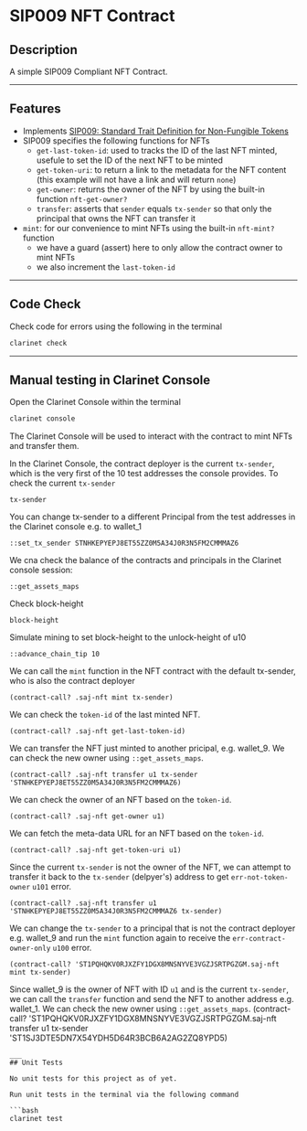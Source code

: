 # SIP009 NFT Contract

## Description

A simple SIP009 Compliant NFT Contract.

___
## Features
- Implements [SIP009: Standard Trait Definition for Non-Fungible Tokens](https://github.com/stacksgov/sips/blob/main/sips/sip-009/sip-009-nft-standard.md)
- SIP009 specifies the following functions for NFTs
  - `get-last-token-id`: used to tracks the ID of the last NFT minted, usefule to set the ID of the next NFT to be minted
  - `get-token-uri`: to return a link to the metadata for the NFT content (this example will not have a link and will return `none`)
  - `get-owner`: returns the owner of the NFT by using the built-in function `nft-get-owner?`
  - `transfer`: asserts that `sender` equals `tx-sender` so that only the principal that owns the NFT can transfer it
- `mint`: for our convenience to mint NFTs using the built-in `nft-mint?` function
  - we have a guard (assert) here to only allow the contract owner to mint NFTs
  - we also increment the `last-token-id`


___
## Code Check

Check code for errors using the following in the terminal

```bash
clarinet check
```
___
## Manual testing in Clarinet Console

Open the Clarinet Console within the terminal

```bash
clarinet console
```

The Clarinet Console will be used to interact with the contract to mint NFTs and transfer them.


In the Clarinet Console, the contract deployer is the current `tx-sender`, which is the very first of the 10 test addresses the console provides. To check the current `tx-sender`
```clarity
tx-sender
```

You can change tx-sender to a different Principal from the test addresses in the Clarinet console e.g. to wallet_1
```clarity
::set_tx_sender STNHKEPYEPJ8ET55ZZ0M5A34J0R3N5FM2CMMMAZ6
```

We cna check the balance of the contracts and principals in the Clarinet console session:
```clarity
::get_assets_maps
```

Check block-height
```clarity
block-height
```

Simulate mining to set block-height to the unlock-height of u10
```clarity
::advance_chain_tip 10
```

We can call the `mint` function in the NFT contract with the default tx-sender, who is also the contract deployer
```clarity
(contract-call? .saj-nft mint tx-sender)
```

We can check the `token-id` of the last minted NFT.
```clarity
(contract-call? .saj-nft get-last-token-id)
```

We can transfer the NFT just minted to another pricipal, e.g. wallet_9.  We can check the new owner using `::get_assets_maps`.
```clarity
(contract-call? .saj-nft transfer u1 tx-sender 'STNHKEPYEPJ8ET55ZZ0M5A34J0R3N5FM2CMMMAZ6)
```

We can check the owner of an NFT based on the `token-id`.
```clarity
(contract-call? .saj-nft get-owner u1)
```
We can fetch the meta-data URL for an NFT based on the `token-id`.
```clarity
(contract-call? .saj-nft get-token-uri u1)
```

Since the current `tx-sender` is not the owner of the NFT, we can attempt to transfer it back to the `tx-sender` (delpyer's) address to get `err-not-token-owner` `u101` error.
```clarity
(contract-call? .saj-nft transfer u1 'STNHKEPYEPJ8ET55ZZ0M5A34J0R3N5FM2CMMMAZ6 tx-sender)
```

We can change the `tx-sender` to a principal that is not the contract deployer e.g. wallet_9 and run the `mint` function again to receive the `err-contract-owner-only` `u100` error.
```clarity
(contract-call? 'ST1PQHQKV0RJXZFY1DGX8MNSNYVE3VGZJSRTPGZGM.saj-nft mint tx-sender)
```

Since wallet_9 is the owner of NFT with ID `u1` and is the current `tx-sender`, we can call the `transfer` function and send the NFT to another address e.g. wallet_1. We can check the new owner using `::get_assets_maps`.
(contract-call? 'ST1PQHQKV0RJXZFY1DGX8MNSNYVE3VGZJSRTPGZGM.saj-nft transfer u1 tx-sender 'ST1SJ3DTE5DN7X54YDH5D64R3BCB6A2AG2ZQ8YPD5)
```
___
## Unit Tests

No unit tests for this project as of yet.

Run unit tests in the terminal via the following command

```bash
clarinet test
```
